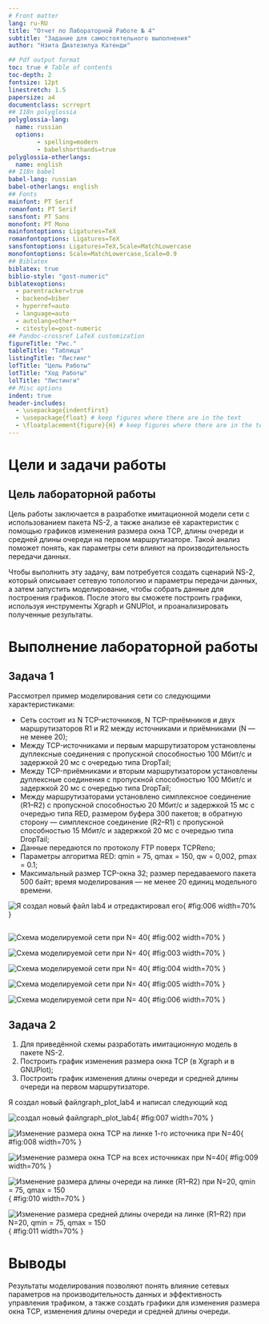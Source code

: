 ```yaml
---
# Front matter
lang: ru-RU
title: "Отчет по Лабораторной Работе № 4"
subtitle: "Задание для самостоятельного выполнения"
author: "Нзита Диатезилуа Катенди"

## Pdf output format
toc: true # Table of contents
toc-depth: 2
fontsize: 12pt
linestretch: 1.5
papersize: a4
documentclass: scrreprt
## I18n polyglossia
polyglossia-lang:
  name: russian
  options:
        - spelling=modern
        - babelshorthands=true
polyglossia-otherlangs:
  name: english
## I18n babel
babel-lang: russian
babel-otherlangs: english
## Fonts
mainfont: PT Serif
romanfont: PT Serif
sansfont: PT Sans
monofont: PT Mono
mainfontoptions: Ligatures=TeX
romanfontoptions: Ligatures=TeX
sansfontoptions: Ligatures=TeX,Scale=MatchLowercase
monofontoptions: Scale=MatchLowercase,Scale=0.9
## Biblatex
biblatex: true
biblio-style: "gost-numeric"
biblatexoptions:
  - parentracker=true
  - backend=biber
  - hyperref=auto
  - language=auto
  - autolang=other*
  - citestyle=gost-numeric
## Pandoc-crossref LaTeX customization
figureTitle: "Рис."
tableTitle: "Таблица"
listingTitle: "Листинг"
lofTitle: "Цель Работы"
lotTitle: "Ход Работы"
lolTitle: "Листинги"
## Misc options
indent: true
header-includes:
  - \usepackage{indentfirst}
  - \usepackage{float} # keep figures where there are in the text
  - \floatplacement{figure}{H} # keep figures where there are in the text
---
```


# Цели и задачи работы

## Цель лабораторной работы

 Цель работы заключается в разработке имитационной модели сети с использованием пакета NS-2, 
 а также анализе её характеристик с помощью графиков изменения размера окна TCP, длины очереди
  и средней длины очереди на первом маршрутизаторе. Такой анализ поможет понять, как параметры 
  сети влияют на производительность передачи данных.

Чтобы выполнить эту задачу, вам потребуется создать сценарий NS-2, который описывает сетевую топологию и параметры
 передачи данных, а затем запустить моделирование, чтобы собрать данные для построения графиков.
  После этого вы сможете построить графики, используя инструменты Xgraph и GNUPlot, и проанализировать полученные результаты.

# Выполнение лабораторной работы


## Задача 1

Рассмотрел пример моделирования сети со следующими характеристиками:

- Сеть состоит из N TCP-источников, N TCP-приёмников и двух маршрутизаторов R1 и R2 между источниками и приёмниками (N — не менее 20);
- Между TCP-источниками и первым маршрутизатором установлены дуплексные соединения с пропускной способностью 100 Мбит/с и задержкой 20 мс с очередью типа DropTail;
- Между TCP-приёмниками и вторым маршрутизатором установлены дуплексные соединения с пропускной способностью 100 Мбит/с и задержкой 20 мс с очередью типа DropTail;
- Между маршрутизаторами установлено симплексное соединение (R1–R2) с пропускной способностью 20 Мбит/с и задержкой 15 мс с очередью типа RED, размером буфера 300 пакетов; в обратную сторону — симплексное соединение (R2–R1) с пропускной способностью 15 Мбит/с и задержкой 20 мс с очередью типа DropTail;
- Данные передаются по протоколу FTP поверх TCPReno;
- Параметры алгоритма RED: qmin = 75, qmax = 150, qw = 0,002, pmax = 0.1;
- Максимальный размер TCP-окна 32; размер передаваемого пакета 500 байт; время моделирования — не менее 20 единиц модельного времени.

![Я создал новый файл lab4 и отредактировал его](image/image1.png){ #fig:006 width=70% }
##

![Схема моделируемой сети при N= 40](image/image2.png){ #fig:002 width=70% }

![Схема моделируемой сети при N= 40](image/image3.png){ #fig:003 width=70% }

![Схема моделируемой сети при N= 40](image/image4.png){ #fig:004 width=70% }

![Схема моделируемой сети при N= 40](image/image5.png){ #fig:005 width=70% }

![Схема моделируемой сети при N= 40](image/image6.png){ #fig:006 width=70% }


## Задача 2

1. Для приведённой схемы разработать имитационную модель в пакете NS-2.
2. Построить график изменения размера окна TCP (в Xgraph и в GNUPlot);
3. Построить график изменения длины очереди и средней длины очереди на первом
маршрутизаторе.

Я создал новый файлgraph_plot_lab4 и написал следующий код

![создал новый файлgraph_plot_lab4](image/image7.png){ #fig:007 width=70% }

![Изменение размера окна TCP на линке 1-го источника при N=40](image/image8.png){ #fig:008 width=70% }

![Изменение размера окна TCP на всех источниках при N=40](image/image9.png){ #fig:009 width=70% }

![Изменение размера длины очереди на линке (R1–R2) при N=20, qmin = 75, qmax = 150](image/image10.png){ #fig:010 width=70% }

![Изменение размера средней длины очереди на линке (R1–R2) при N=20, qmin = 75, qmax = 150 ](image/image11.png){ #fig:011 width=70% }

##


# Выводы

Результаты моделирования позволяют понять влияние сетевых параметров на производительность данных и эффективность управления трафиком, а также создать графики для изменения размера окна TCP, изменения длины очереди и средней длины очереди.